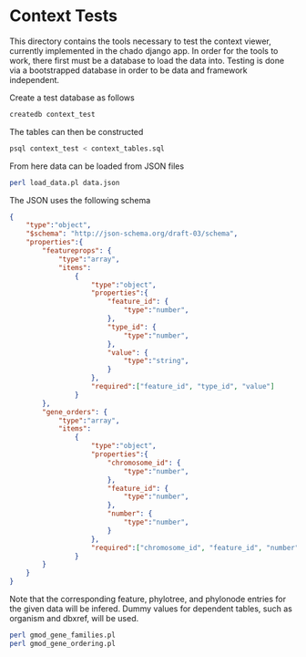 Context Tests
=============

This directory contains the tools necessary to test the context viewer, currently implemented in the chado django app.
In order for the tools to work, there first must be a database to load the data into.
Testing is done via a bootstrapped database in order to be data and framework independent.

Create a test database as follows

```bash
createdb context_test
```

The tables can then be constructed

```bash
psql context_test < context_tables.sql
```

From here data can be loaded from JSON files

```bash
perl load_data.pl data.json
```

The JSON uses the following schema

```json
{
    "type":"object",
    "$schema": "http://json-schema.org/draft-03/schema",
    "properties":{
        "featureprops": {
            "type":"array",
            "items":
                {
                    "type":"object",
                    "properties":{
                        "feature_id": {
                            "type":"number",
                        },
                        "type_id": {
                            "type":"number",
                        },
                        "value": {
                            "type":"string",
                        }
                    },
                    "required":["feature_id", "type_id", "value"]
                }
        },
        "gene_orders": {
            "type":"array",
            "items":
                {
                    "type":"object",
                    "properties":{
                        "chromosome_id": {
                            "type":"number",
                        },
                        "feature_id": {
                            "type":"number",
                        },
                        "number": {
                            "type":"number",
                        }
                    },
                    "required":["chromosome_id", "feature_id", "number"]
                }
        }
    }
}
```

Note that the corresponding feature, phylotree, and phylonode entries for the given data will be infered.
Dummy values for dependent tables, such as organism and dbxref, will be used.

```bash
perl gmod_gene_families.pl
perl gmod_gene_ordering.pl
```
